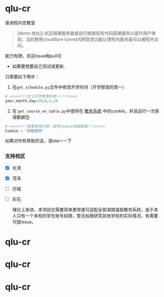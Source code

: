 # qlu-cr
 查询校内空教室
> [demo 地址])   欢迎捐赠服务器或自行根据现有代码搭建服务以提升用户体验，当前使用cloudflare tunnel内网穿透功能以使校内服务器可以被校外访问。

能力有限，欢迎issue和pull😊

- 如果要想要自己测试或更新.
> 
只需要如下两步：
1. 在```get_schedule.py```文件中修改开学时间（开学那周的周一）
```python
# <<<<<!!!定义开学那周的周一!!!>>>>>
year,month,day=2024,2,20
```
2. 在 ```get_course_on_table.py```中提供在 [教务系统](http://jwxt-qlu-edu-cn.vpn.qlu.edu.cn/) 中的cookie，并且运行一次获得数据包
```python
# <<<<<!!!需要使用代理，提供Cookie获取数据!!!>>>>>
Cookie = "抓取提供"
```




如果对你有帮助的话，请star⭐一下

### 支持校区
- [x] 长清
- [x] 菏泽
- [ ] 历城
- [ ] 彩石
  
  理论上来讲，本项目仅需要简单更改便可适配全部湖南强智教务系统，由于本人只有一个本校的学生账号权限，暂无权限研究其他学校的实际情况，有需要可提issue。
  

  
# qlu-cr
# qlu-cr
# qlu-cr
